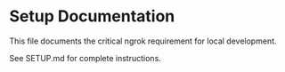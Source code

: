 # Setup Documentation

This file documents the critical ngrok requirement for local development.

See SETUP.md for complete instructions.
